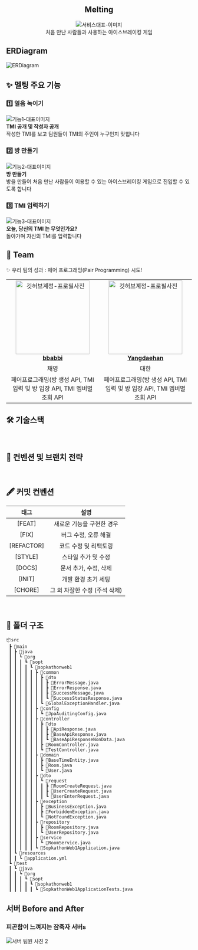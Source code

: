 <div align="center">

<h2> Melting </h2>

<img src="https://github.com/NOW-SOPT-SOPKATHON-WEB1/SERVER/assets/84909012/69c47d49-bbf2-4413-b0cc-58c2cd37bf34"  alt="서비스대표-이미지" />
<div>처음 만난 사람들과 사용하는 아이스브레이킹 게임</div>

</div>

<h2> ERDiagram </h2>

<img src="https://github.com/NOW-SOPT-SOPKATHON-WEB1/SERVER/assets/84909012/4aa68a4e-08b4-440c-836a-f5313c193401"  alt="ERDiagram" />


<h2> ✨ 멜팅 주요 기능 </h2>

<h3> 1️⃣ 얼음 녹이기 </h3>

<img src="https://github.com/NOW-SOPT-SOPKATHON-WEB1/CLIENT/assets/98469609/188d609d-96b4-4203-a700-13a5cd233858"  alt="기능1-대표이미지" />
<div ><strong> TMI 공개 및 작성자 공개 </strong>   <br/>작성한 TMI를 보고 팀원들이 TMI의 주인이 누구인지 맞힙니다</div>

<h3> 2️⃣ 방 만들기 </h3>
<img src="https://github.com/NOW-SOPT-SOPKATHON-WEB1/CLIENT/assets/98469609/4ed304f0-9628-4dde-a6f5-2b2edf631608"  alt="기능2-대표이미지" />
<div ><strong> 방 만들기 </strong> <br/>방을 만들어 처음 만난 사람들이 이용할 수 있는 아이스브레이킹 게임으로 진입할 수 있도록 합니다</div>

<h3> 3️⃣ TMI 입력하기 </h3>
<img src="https://github.com/NOW-SOPT-SOPKATHON-WEB1/CLIENT/assets/98469609/46540bd0-b69b-4db8-8cb7-f32b807585c3"  alt="기능3-대표이미지" />

<div ><strong> 오늘, 당신의 TMI 는 무엇인가요? </strong>   <br/> 돌아가며 자신의 TMI를 입력합니다</div>

<h2> 👥 Team </h2>

✨ 우리 팀의 성과 : 페어 프로그래밍(Pair Programming) 시도!

<table align="center">
    <tr align="center">
      <td style="min-width: 150px;">
            <a href="https://github.com/bbabbi">
              <img src="https://github.com/NOW-SOPT-SOPKATHON-WEB1/SERVER/assets/84909012/4e414b94-5fa7-4885-8407-e1c519782b9e" width="200" alt="깃허브계정-프로필사진"/>
              <br />
              <b>bbabbi</b>
            </a>
        </td>
      <td style="min-width: 150px;">
            <a href="https://github.com/Yangdaehan">
              <img src="https://github.com/NOW-SOPT-SOPKATHON-WEB1/SERVER/assets/84909012/520c01cf-1588-467d-823d-4fc898751108" width="200" alt="깃허브계정-프로필사진">
              <br />
              <b>Yangdaehan</b>
            </a>
        </td>
    </tr>
    <tr align="center">
       <td>
            채영 <br/>
      </td>
       <td>
            대한 <br/>
      </td>
    </tr>
  	<tr align="center">
       <td>
            페어프로그래밍(방 생성 API, TMI 입력 및 방 입장 API, TMI 멤버별 조회 API <br/>
      </td>
       <td>
            페어프로그래밍(방 생성 API, TMI 입력 및 방 입장 API, TMI 멤버별 조회 API <br/>
      </td>
    </tr>
</table>

<h2> 🛠 기술스택 </h2>


<br/>

<h2>  📄 컨벤션 및 브랜치 전략 </h2>

<br/>

## 🖋️ 커밋 컨벤션

|   **태그**   |           **설명**            |
|:----------:| :---------------------------: |
|   [FEAT]   |   새로운 기능을 구현한 경우   |
|   [FIX]    |     버그 수정, 오류 해결      |
| [REFACTOR] |     코드 수정 및 리팩토링     |
|  [STYLE]   |      스타일 추가 및 수정      |
|   [DOCS]   |     문서 추가, 수정, 삭제     |
|   [INIT]   |      개발 환경 초기 세팅      |
|  [CHORE]   | 그 외 자잘한 수정 (주석 삭제) |

<br />


## 📁 폴더 구조

```
📦src
 ┣ 📂main
 ┃ ┣ 📂java
 ┃ ┃ ┗ 📂org
 ┃ ┃ ┃ ┗ 📂sopt
 ┃ ┃ ┃ ┃ ┗ 📂sopkathonweb1
 ┃ ┃ ┃ ┃ ┃ ┣ 📂common
 ┃ ┃ ┃ ┃ ┃ ┃ ┣ 📂dto
 ┃ ┃ ┃ ┃ ┃ ┃ ┃ ┣ 📜ErrorMessage.java
 ┃ ┃ ┃ ┃ ┃ ┃ ┃ ┣ 📜ErrorResponse.java
 ┃ ┃ ┃ ┃ ┃ ┃ ┃ ┣ 📜SuccessMessage.java
 ┃ ┃ ┃ ┃ ┃ ┃ ┃ ┗ 📜SuccessStatusResponse.java
 ┃ ┃ ┃ ┃ ┃ ┃ ┗ 📜GlobalExceptionHandler.java
 ┃ ┃ ┃ ┃ ┃ ┣ 📂config
 ┃ ┃ ┃ ┃ ┃ ┃ ┗ 📜JpaAuditingConfig.java
 ┃ ┃ ┃ ┃ ┃ ┣ 📂controller
 ┃ ┃ ┃ ┃ ┃ ┃ ┣ 📂dto
 ┃ ┃ ┃ ┃ ┃ ┃ ┃ ┣ 📜ApiResponse.java
 ┃ ┃ ┃ ┃ ┃ ┃ ┃ ┣ 📜BaseApiResponse.java
 ┃ ┃ ┃ ┃ ┃ ┃ ┃ ┗ 📜BaseApiResponseNonData.java
 ┃ ┃ ┃ ┃ ┃ ┃ ┣ 📜RoomController.java
 ┃ ┃ ┃ ┃ ┃ ┃ ┗ 📜TestController.java
 ┃ ┃ ┃ ┃ ┃ ┣ 📂domain
 ┃ ┃ ┃ ┃ ┃ ┃ ┣ 📜BaseTimeEntity.java
 ┃ ┃ ┃ ┃ ┃ ┃ ┣ 📜Room.java
 ┃ ┃ ┃ ┃ ┃ ┃ ┗ 📜User.java
 ┃ ┃ ┃ ┃ ┃ ┣ 📂dto
 ┃ ┃ ┃ ┃ ┃ ┃ ┗ 📂request
 ┃ ┃ ┃ ┃ ┃ ┃ ┃ ┣ 📜RoomCreateRequest.java
 ┃ ┃ ┃ ┃ ┃ ┃ ┃ ┣ 📜UserCreateRequest.java
 ┃ ┃ ┃ ┃ ┃ ┃ ┃ ┗ 📜UserEnterRequest.java
 ┃ ┃ ┃ ┃ ┃ ┣ 📂exception
 ┃ ┃ ┃ ┃ ┃ ┃ ┣ 📜BusinessException.java
 ┃ ┃ ┃ ┃ ┃ ┃ ┣ 📜ForbiddenException.java
 ┃ ┃ ┃ ┃ ┃ ┃ ┗ 📜NotFoundException.java
 ┃ ┃ ┃ ┃ ┃ ┣ 📂repository
 ┃ ┃ ┃ ┃ ┃ ┃ ┣ 📜RoomRepository.java
 ┃ ┃ ┃ ┃ ┃ ┃ ┗ 📜UserRepository.java
 ┃ ┃ ┃ ┃ ┃ ┣ 📂service
 ┃ ┃ ┃ ┃ ┃ ┃ ┗ 📜RoomService.java
 ┃ ┃ ┃ ┃ ┃ ┗ 📜SopkathonWeb1Application.java
 ┃ ┗ 📂resources
 ┃ ┃ ┗ 📜application.yml
 ┗ 📂test
 ┃ ┗ 📂java
 ┃ ┃ ┗ 📂org
 ┃ ┃ ┃ ┗ 📂sopt
 ┃ ┃ ┃ ┃ ┗ 📂sopkathonweb1
 ┃ ┃ ┃ ┃ ┃ ┗ 📜SopkathonWeb1ApplicationTests.java
```


<h2> 서버 Before and After</h2>
<h3>피곤함이 느껴지는 잠죽자 서버s</h3>
<img src="https://github.com/NOW-SOPT-SOPKATHON-WEB1/SERVER/assets/84909012/6c01f04f-ac35-44a6-beee-31ef0636a283" alt="서버 팀원 사진 2"/>
